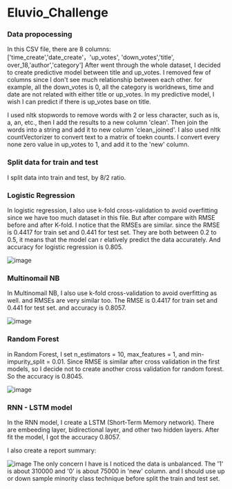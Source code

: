 # Eluvio_Challenge
### Data propocessing
In this CSV file, there are 8 columns: ['time_create','date_create'，'up_votes', 'down_votes','title', over_18,'author','category']
After went through the whole dataset, I decided to create predictive model between title and up_votes. I removed few of columns since I don't see much relationship between each other. for example, all the down_votes is 0, all the category is worldnews, time and date are not related with either title or up_votes. In my predictive model, I wish I can predict if there is up_votes base on title. 


I used nltk stopwords to remove words with 2 or less character, such as is, a, an, etc., then I add the results to a new column 'clean'. Then join the words into a string and add it to new column 'clean_joined'. I also used nltk countVectorizer to convert text to a matrix of toekn counts. I convert every none zero value in up_votes to 1, and add it to the 'new' column.

### Split data for train and test
I split data into train and test, by 8/2 ratio.

### Logistic Regression
In logistic regression, I also use k-fold cross-validation to avoid overfitting since we have too much dataset in this file. But after compare with RMSE before and after K-fold. I notice that the RMSEs are similar. since the RMSE is 0.4417 for train set and 0.441 for test set. They are both between 0.2 to 0.5, it means that the model can r elatively predict the data accurately. And accuracy for logistic regression is 0.805.

![image](https://user-images.githubusercontent.com/60521234/114318929-04385400-9ac4-11eb-8b61-9405bc6ed956.png)



### Multinomail NB
In Multinomail NB, I also use k-fold cross-validation to avoid overfitting as well. and RMSEs are very similar too. The RMSE is 0.4417 for train set and 0.441 for test set. and accuracy is 0.8057.

![image](https://user-images.githubusercontent.com/60521234/114318283-56c44100-9ac1-11eb-8ff1-132cf9b68442.png)

### Random Forest
in Random Forest, I set n_estimators = 10, max_features = 1, and min-impurity_split = 0.01. Since RMSE is similar after cross validation in the first models, so I decide not to create another cross validation for random forest. So the accuracy is 0.8045. 

![image](https://user-images.githubusercontent.com/60521234/114318516-2c26b800-9ac2-11eb-8761-02f6e19abfce.png)

### RNN - LSTM model
In the RNN model, I create a LSTM (Short-Term Memory network). There are embeeding layer, bidirectional layer, and other two hidden layers. After fit the model, I got the accuracy 0.8057.

I also create a report summary:

![image](https://user-images.githubusercontent.com/60521234/114318681-09e16a00-9ac3-11eb-8fc4-ab9141c8bab7.png)
The only concern I have is I noticed the data is unbalanced. The '1' is about 310000 and '0' is about 75000 in 'new' column. and I should use up or down sample minority class technique before split the train and test set.
